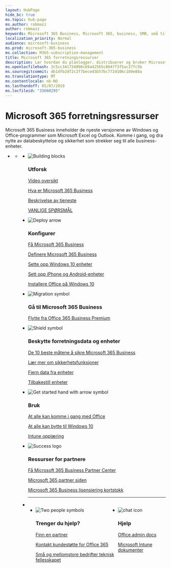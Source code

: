 ```yaml
---
layout: HubPage
hide_bc: true
ms.topic: hub-page
ms.author: robmazz
author: robmazz
keywords: Microsoft 365 Business, Microsoft 365, business, SMB, små til mellomstore bedrifter, Microsoft 365 forretningsdokumenter, docs, dokumentasjon, teknisk informasjon
localization_priority: Normal
audience: microsoft-business
ms.prod: microsoft-365-business
ms.collection: M365-subscription-management
title: Microsoft 365 forretningsressurser
description: Lær hvordan du planlegger, distribuerer og bruker Microsoft Office 365, Windows-10, og Enterprise mobilitet + sikkerhet sammen i firmaet for en integrert og sikker infrastruktur som gjør det mulig for samarbeid og låser opp kreativitet.
ms.openlocfilehash: 3c5cc341734896cb9a42565c8647f3f5ac37fc5b
ms.sourcegitcommit: db1dfb2df2c2f7beced3b57bc772d106c189e88a
ms.translationtype: MT
ms.contentlocale: nb-NO
ms.lasthandoff: 05/07/2019
ms.locfileid: "33660295"
---
```

<div id="main" class="v2">
    <div class="container">
        <h1>Microsoft 365 forretningsressurser</h1>
        <P>Microsoft 365 Business inneholder de nyeste versjonene av Windows og Office-programmer som Microsoft Excel og Outlook. Komme i gang, og dra nytte av databeskyttelse og sikkerhet som strekker seg til alle business-enheter.</p>
        <P></p>
        <ul class="pivots">
            <li>
                <a href="#home"></a>
                <ul id="home">
                    <li>
                        <a href="#home-all"></a>
                        <ul id="home-all" class="cardsF">
                            <li>
                                <div class="cardSize">
                                    <div class="cardPadding">
                                        <div class="card">
                                            <div class="cardImageOuter">
                                                <div class="cardImage">
                                                    <img src="https://docs.microsoft.com/office/media/icons/blocks-blue.svg" alt="Building blocks" />
                                                </div>
                                            </div>
                                            <div class="cardText">
                                                <h3>Utforsk</h3>
                                                <P><a href="https://support.office.com/article/what-is-microsoft-365-business-901e2522-c2cf-4b8c-894e-f482cda3347a" target="_blank">Video oversikt</a></p>
                                                <P><a href="microsoft-365-business-overview.md" target="_blank">Hva er Microsoft 365 Business</a></p>
                                                <P><a href="https://docs.microsoft.com/office365/servicedescriptions/microsoft-365-business-service-description" target="_blank">Beskrivelse av tjeneste</a></p>
                                                <P><a href="https://docs.microsoft.com/microsoft-365/business/support/microsoft-365-business-faqs" target="_blank">VANLIGE SPØRSMÅL</a></p>
                                            </div>
                                        </div>
                                    </div>
                                </div>
                            </li>
                            <li>
                                <div class="cardSize">
                                    <div class="cardPadding">
                                        <div class="card">
                                            <div class="cardImageOuter">
                                                <div class="cardImage">
                                                    <img src="https://docs.microsoft.com/office/media/icons/deploy-blue.svg" alt="Deploy arrow" />
                                                </div>
                                            </div>
                                            <div class="cardText">
                                                <h3>Konfigurer</h3>
                                              <P><a href="get-microsoft-365-business.md" target="_blank">Få Microsoft 365 Business</a></p>
                                               <P><a href="set-up.md" target="_blank">Definere Microsoft 365 Business</a></p>
                                                <P><a href="set-up-windows-devices.md" target="_blank">Sette opp Windows 10 enheter</a></p>
                                                <P><a href="set-up-mobile-devices.md" target="_blank">Sett opp iPhone og Android-enheter</a></p>
                                                <P><a href="auto-install-or-uninstall-office.md" target="_blank">Installere Office på Windows 10</a></p>
                                            </div>
                                        </div>
                                    </div>
                                </div>
                            </li>
                            <li>
                                <div class="cardSize">
                                    <div class="cardPadding">
                                        <div class="card">
                                            <div class="cardImageOuter">
                                                <div class="cardImage">
                                                    <img src="https://docs.microsoft.com/office/media/icons/migration-blue.svg" alt="Migration symbol" />
                                                </div>
                                            </div>
                                            <div class="cardText">
                                                <h3>Gå til Microsoft 365 Business</h3>
                                                <P><a href="migrate-to-microsoft-365-business.md" target="_blank">Flytte fra Office 365 Business Premium</a></p>
                                            </div>
                                        </div>
                                    </div>
                                </div>
                            </li> 
                            <li>
                                <div class="cardSize">
                                    <div class="cardPadding">
                                        <div class="card">
                                            <div class="cardImageOuter">
                                                <div class="cardImage">
                                                    <img src="https://docs.microsoft.com/office/media/icons/security-blue.svg" alt="Shield symbol" />
                                                </div>
                                            </div>
                                            <div class="cardText">
                                                <h3>Beskytte forretningsdata og enheter</h3>
                                                 <P><a href="https://docs.microsoft.com/office365/admin/security-and-compliance/secure-your-business-data"target="_blank">De 10 beste måtene å sikre Microsoft 365 Business</a></p>
                                                <P><a href="security-features.md" target="_blank">Lær mer om sikkerhetsfunksjoner</a></p>
                                                <P><a href="remove-company-data.md" target="_blank">Fjern data fra enheter</a></p>
                                                <P><a href="reset-devices-to-factory-settings.md" target="_blank">Tilbakestill enheter</a></p>
                                                </div>
                                        </div>
                                    </div>
                                </div>
                            </li>
                            <li>
                                <div class="cardSize">
                                    <div class="cardPadding">
                                        <div class="card">
                                            <div class="cardImageOuter">
                                                <div class="cardImage">
                                                    <img src="https://docs.microsoft.com/office/media/icons/get-started-blue.svg" alt="Get started hand with arrow symbol" />
                                                </div>
                                            </div>
                                            <div class="cardText">
                                                <h3>Bruk</h3>
                                                <P><a href="https://support.office.com/office-training-center" target="_blank">At alle kan komme i gang med Office</a></p>
                                                <P><a href="https://www.microsoft.com/itpro/windows-10/end-user-readiness" target="_blank">At alle kan bytte til Windows 10</a></p>
                                                <P><a href="https://docs.microsoft.com/intune-user-help/use-managed-devices-to-get-work-done" target="_blank">Intune opplæring</a></p>
                                            </div>
                                        </div>
                                    </div>
                                </div>
                            </li>
                            <li>
                                <div class="cardSize">
                                    <div class="cardPadding">
                                        <div class="card">
                                            <div class="cardImageOuter">
                                                <div class="cardImage">
                                                    <img src="https://docs.microsoft.com/en-us/office/media/icons/success-blue.svg" alt="Success logo" />
                                                </div>
                                            </div>
                                            <div class="cardText">
                                                <h3>Ressurser for partnere</h3>
                                                <P><a href="get-microsoft-365-business.md" target="_blank">Få Microsoft 365 Business Partner Center</a></p>
                                                <P><a href="https://www.microsoft.com/microsoft-365/partners/business" target="_blank">Microsoft 365 partner siden</a></p>
                                                <P><a href="https://www.microsoft.com/microsoft-365/partners/resources/microsoft-365-business-licensing-deck" target="_blank">Microsoft 365 Business lisensiering kortstokk</a></p>
                                            </div>
                                        </div>
                                    </div>
                                </div>
                            </li>
                                <li class="fullSpan">
                                  <hr />
                                  <br>
                                  <ul class="cardsF panelContent singlePanelContent" style="display:flex!important;">
                                    <li>
                                    <div class="cardSize">
                                        <div class="cardPadding">
                                            <div class="card">
                                                <div class="cardImageOuter">
                                                    <div class="cardImage">
                                                        <img src="https://docs.microsoft.com/office/media/icons/users-people.svg" alt="Two people symbols" />
                                                    </div>
                                                </div>
                                                <div class="cardText">
                                                    <h3>Trenger du hjelp?</h3>
                                                    <P><a href="https://www.microsoft.com/solution-providers/search" target="_blank">Finn en partner</a></p>
                                                    <P><a href="https://support.office.com/article/Contact-support-for-business-products-Admin-Help-32a17ca7-6fa0-4870-8a8d-e25ba4ccfd4b" target="_blank">Kontakt kundestøtte for Office 365</a></p>
                                                    <P><a href="https://techcommunity.microsoft.com/t5/Small-and-Medium-Businesses/ct-p/SMB" target="_blank">Små og mellomstore bedrifter teknisk fellesskapet</a></p>
                                                </div>
                                            </div>
                                        </div>
                                    </div>
                                </li> 
                                <li>
                                    <div class="cardSize">
                                        <div class="cardPadding">
                                            <div class="card">
                                                <div class="cardImageOuter">
                                                    <div class="cardImage">
                                                        <img src="https://docs.microsoft.com/office/media/icons/chat.svg" alt="chat icon" />
                                                    </div>
                                                </div>
                                                <div class="cardText">
                                                    <h3>Hjelp</h3>
                                                     <P><a href="https://docs.microsoft.com/office/admins-itprofessionals" target="_blank">Office admin docs</a></p>
                                                     <P><a href="https://docs.microsoft.com/intune/index">Microsoft Intune dokumenter</a></p>
                                                </div>
                                            </div>
                                        </div>
                                    </div>
                                </li>
                            </li>
                        </ul>
                    </li>
                </ul>
            </li>
        </ul>
    </div>
</div>